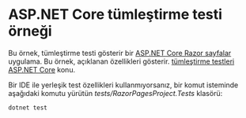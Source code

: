 # <a name="aspnet-core-integration-testing-sample"></a>ASP.NET Core tümleştirme testi örneği

Bu örnek, tümleştirme testi gösterir bir [ASP.NET Core Razor sayfalar](https://docs.microsoft.com/aspnet/core/mvc/razor-pages) uygulama. Bu örnek, açıklanan özellikleri gösterir. [tümleştirme testleri ASP.NET Core](https://docs.microsoft.com/aspnet/core/test/integration-tests) konu.

Bir IDE ile yerleşik test özellikleri kullanmıyorsanız, bir komut isteminde aşağıdaki komutu yürütün *tests/RazorPagesProject.Tests* klasörü:

```console
dotnet test
```
